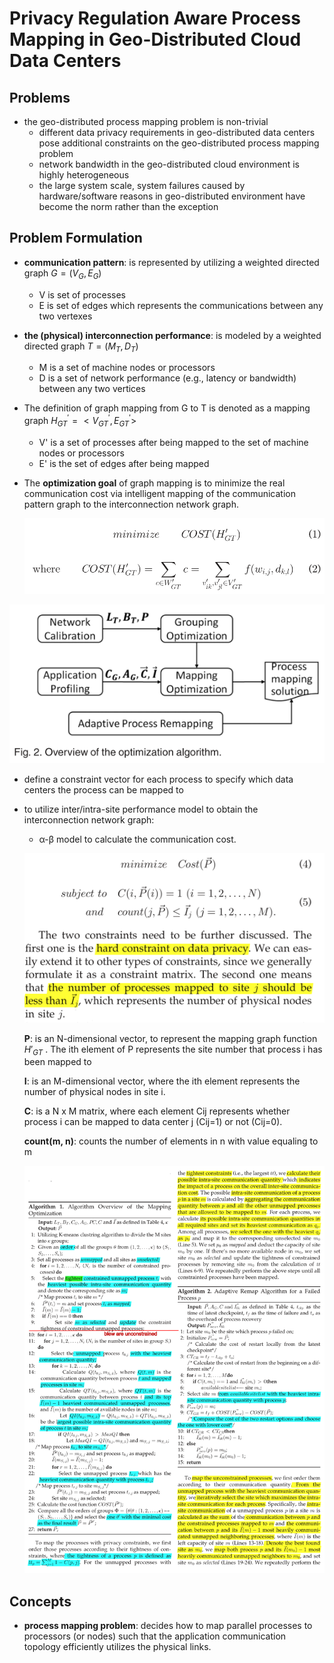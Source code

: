 # Privacy Regulation Aware Process Mapping in Geo-Distributed Cloud Data Centers

## Problems

* the geo-distributed process mapping problem is non-trivial
  * different data privacy requirements in geo-distributed data centers pose additional constraints on the geo-distributed process mapping problem
  * network bandwidth in the geo-distributed cloud environment is highly heterogeneous
  * the large system scale, system failures caused by hardware/software reasons in geo-distributed environment have become the norm rather than the exception

## Problem Formulation

* **communication pattern**: is represented by utilizing a weighted directed graph $G = (V_G,E_G)$

  * V is set of processes
  * E is set of edges which represents the communications between any two vertexes

* **the (physical) interconnection performance**: is modeled by a weighted directed graph $T= (M_T, D_T)$

  * M is a set of machine nodes or processors
  * D is a set of network performance (e.g., latency or bandwidth) between any two vertices

* The definition of graph mapping from G to T is denoted as a mapping graph $H^{'}_{GT}=<V^{'}_{GT},E^{'}_{GT}>$

  * V' is a set of processes after being mapped to the set of machine nodes or processors
  * E' is the set of edges after being mapped

* The **optimization goal** of graph mapping is to minimize the real communication cost via intelligent mapping of the communication pattern graph to the interconnection network graph.

  ![](fig/geodistr_1.png)

![](fig/geodistr_2.png)

* define a constraint vector for each process to specify which data centers the process can be mapped to

* to utilize inter/intra-site performance model to obtain the interconnection network graph:

  * α-β model to calculate the communication cost. 

  ![](fig/geodistr_3.png)

  **P**: is an N-dimensional vector, to represent the mapping graph function $H'_{GT}$ . The ith element of P represents the site number that process i has been mapped to

  **I**: is an M-dimensional vector, where the ith element represents the number of physical nodes in site i.

  **C**: is a N x M matrix, where each element Cij represents whether process i can be mapped to data center j (Cij=1) or not (Cij=0).

  **count(m, n)**:  counts the number of elements in n with value equaling to m

  ![](fig/geodistr_4.png)

  

## Concepts

* **process mapping problem**: decides how to map parallel processes to processors (or nodes) such that the application communication topology efficiently utilizes the physical links.